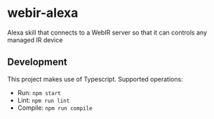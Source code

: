 # webir-alexa
Alexa skill that connects to a WebIR server so that it can controls any managed IR device

## Development
This project makes use of Typescript. Supported operations:
* Run: `npm start`
* Lint: `npm run lint`
* Compile: `npm run compile`